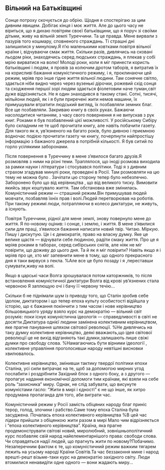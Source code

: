 ## Вільний на Батьківщині
Сонце потроху скочується до обрію.
Щодня я спостерігаю за цим дивним явищем.
Добігає кінця і моє життя.
Але до цього часу не віриться, що я дихаю повітрям своєї батьківщини, що я поруч зі своїми дітьми, живу на вільній землі Туреччини.
Та це правда.
Мене вирвали з пазурів того кошмару, сповненого страждань.
Ті страшні дні залишилися у минулому.Я п’ю маленькими ковтками повітря вільної країни і, відчуваючи смак життя.
Скільки разів, дивлячись на сковані льодом ріки, знаходячись серед людських страждань, я плекав у собі мрію вирватися на волю!
Молоді роки, коли я міг принести користь батьківщині і людям, я провів за колючим дротом таборів, я витратив їх на корисливі бажання комуністичного режиму, і я, проклинаючи цей режим, мріяв про інше гідне життя вільної людини.
Там сонячне світло, здається ніби видно через через вузенькі дірочки, рожевий схід сонця та сходження першої зорі людям здається фіолетовим наче туман,світ дуже відрізняється.
Не я один знаходився в такому стані.
Сотні, тисячі, мільйони людей, як і я були приречені жити немов машини, їх примушували втратити людський вигляд, їх позбавляли земних благ.
Все ще позбавляли.
Закриваю книгу в своїх руках.
Бажаючи насолодитися читанням, з часу свого повернення я не випускав з рук книг.
Роками я був позбавлений цієї можливості.
У російському Сибіру було складним не те щоб прочитати книгу, але навіть побачити газету.
Для такого як я, ув’язненого на багато років, було дивною і приємною водночас подією прочитати газету чи книгу, почерпнути найпростішу інформацію з бажаного джерела в потрібній кількості.
Я був ситий по горло усілякими заборонами.

Після повернення в Туреччину в мене з’явилося багато друзів.Я розмовляв з ними на різні теми.
Траплялося, що іноді розмова виходила за рамки науки і літератури і стосувався політики.
Тоді я з дивним страхом згадував минулі роки, проведені в Росії.
Там розмовляти на цю тему не можна було .
Зачіпати цю сторону тепер було небезпечно.
Заборонено було що від керівництва , що від великого тиску.
Вимовити якийсь звук коштувало життя.
Там обстановка вже змінилась.
Комуністичний режим — страшний режим.Він примушував людей мовчати, позбавляв їхніх прав і волі.Людей перетворював на роботів.
При такому режимі люди, потрапляючи в колесо диктатури, не живуть, а існують.

Повітря Туреччини, рідної для мене землі, знову повернуло мене до життя.
Я по-новому оцінив: і сонце, і землю, і життя.
В мене з’явилися сили для праці, з’явилося бажання написати новий твір.
Читаю.
Міркую.
Пишу і дискутую.
Це і є демократія, право на власну думку.
Яке це велике щастя — відчувати себе людиною, радіти смаку життя.
Про це я мріяв роками в таборах, серед сибірських снігів, але ніяк не міг повірити, що доживу до цього дня.
Та й як я міг повірити?
Навіть якщо я і мріяв про це, хто міг запевнити мене в тому, що одного прекрасного дня я таки вирвуся з пекла.
%Але все це було позаду і я ,переставши сумувати,живу на волі.

Якщо в царські часи Волга зрошувалася потом каторжників, то після встановлення комуністичної диктатури Волга від крові ув’язнених стала червоною Я заплющую очі і бачу її червону течію...

Скільки б не піднімали шум із приводу того, що Сталін зробив себе ідолом, диктатором і що тепер епоха культу особистості відійшла у історію, що є бажання покінчити з тим часом і нове керівництво більшовицького уряду взяло курс на демократію — вільний світ розуміє: поки існує комуністична ідеологія — справедливості в світі не досягти.Диктатура однієї людини замінена колективним керівництвом, яке прагне панування шляхом світової революції.
%Не дивлячись на таку думку колективне керівництво, деякі вважають,що ідея світової революції це не вихід відганяють такі думки,залишають лише свіжі думки про свободу слова.
%Намагаючись бути вірними ідеології , колективне управління проголосивши народу невтішні висновки хвилювалось.

Колективне керівництво, змінивши тактику твердої політики епохи Сталіна, усі сили витрачає на те, щоб за допомогою мирних угод послабити і роздрібнити Західний блок з одного боку, а з другого — пропагує надання економічної допомоги тим країнам, які взяли на себе роль “захисника” миру.
Однак, не слід забувати, що висунуте комуністами гасло: “Жити в мирі і єдності” є не що інше, як хитро продумана пропаганда для того, аби виграти час.

Комуністичний режим у Росії замість обіцяних народу благ приніс терор, голод, злочини і рабство.Саме тому епоха Сталіна була засуджена.
Почалась епоха колективного керівництва
%В цей час лідери прийшли з обіцянкою жити разом в мирі
Мало чим відрізняється і “епоха колективного керівництва”. Країна, яка прагне продемонструвати світові новий, миролюбний, зовнішньополітичний курс позбавляє свій народ найелементарнішого права: свободи слова.
Чи справдяться надії людей, що прагнуть жити по новому?Побачимо.
Незаперечним фактом є те, що комуністичний режим важким тягарем лежить на усьому народі Країни Совітів.Та час беззаконня мине і народ врешті-решт візьме-таки курс на демократію західного світу.
Люди втомилися ненавидіти одне одного — вони жадають миру...

